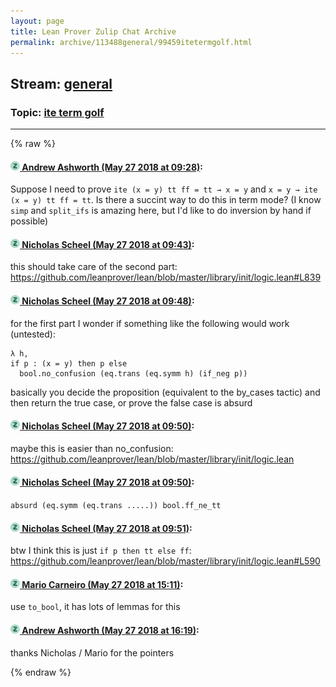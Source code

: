 ```yaml
---
layout: page
title: Lean Prover Zulip Chat Archive 
permalink: archive/113488general/99459itetermgolf.html
---
```


## Stream: [general](index.html)
### Topic: [ite term golf](99459itetermgolf.html)

---


{% raw %}
#### [![Click to go to Zulip](../../assets/img/zulip2.png) Andrew Ashworth (May 27 2018 at 09:28)](https://leanprover.zulipchat.com/#narrow/stream/113488-general/topic/ite%20term%20golf/near/127155648):
Suppose I need to prove `ite (x = y) tt ff = tt → x = y` and `x = y → ite (x = y) tt ff = tt`. Is there a succint way to do this in term mode? (I know `simp` and `split_ifs` is amazing here, but I'd like to do inversion by hand if possible)

#### [![Click to go to Zulip](../../assets/img/zulip2.png) Nicholas Scheel (May 27 2018 at 09:43)](https://leanprover.zulipchat.com/#narrow/stream/113488-general/topic/ite%20term%20golf/near/127156020):
this should take care of the second part: https://github.com/leanprover/lean/blob/master/library/init/logic.lean#L839

#### [![Click to go to Zulip](../../assets/img/zulip2.png) Nicholas Scheel (May 27 2018 at 09:48)](https://leanprover.zulipchat.com/#narrow/stream/113488-general/topic/ite%20term%20golf/near/127156150):
for the first part I wonder if something like the following would work (untested):
```
λ h,
if p : (x = y) then p else
  bool.no_confusion (eq.trans (eq.symm h) (if_neg p))
```
basically you decide the proposition (equivalent to the by_cases tactic) and then return the true case, or prove the false case is absurd

#### [![Click to go to Zulip](../../assets/img/zulip2.png) Nicholas Scheel (May 27 2018 at 09:50)](https://leanprover.zulipchat.com/#narrow/stream/113488-general/topic/ite%20term%20golf/near/127156160):
maybe this is easier than no_confusion: https://github.com/leanprover/lean/blob/master/library/init/logic.lean

#### [![Click to go to Zulip](../../assets/img/zulip2.png) Nicholas Scheel (May 27 2018 at 09:50)](https://leanprover.zulipchat.com/#narrow/stream/113488-general/topic/ite%20term%20golf/near/127156203):
`absurd (eq.symm (eq.trans .....)) bool.ff_ne_tt`

#### [![Click to go to Zulip](../../assets/img/zulip2.png) Nicholas Scheel (May 27 2018 at 09:51)](https://leanprover.zulipchat.com/#narrow/stream/113488-general/topic/ite%20term%20golf/near/127156220):
btw I think this is just `if p then tt else ff`: https://github.com/leanprover/lean/blob/master/library/init/logic.lean#L590

#### [![Click to go to Zulip](../../assets/img/zulip2.png) Mario Carneiro (May 27 2018 at 15:11)](https://leanprover.zulipchat.com/#narrow/stream/113488-general/topic/ite%20term%20golf/near/127164043):
use `to_bool`, it has lots of lemmas for this

#### [![Click to go to Zulip](../../assets/img/zulip2.png) Andrew Ashworth (May 27 2018 at 16:19)](https://leanprover.zulipchat.com/#narrow/stream/113488-general/topic/ite%20term%20golf/near/127165905):
thanks Nicholas / Mario for the pointers


{% endraw %}
